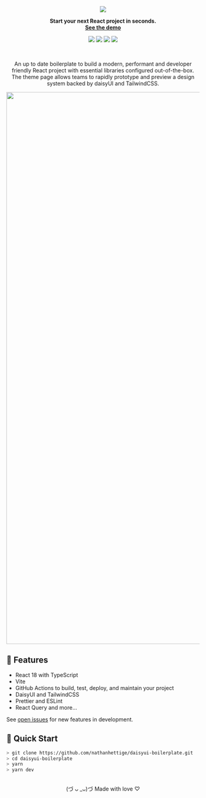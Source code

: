 <div align="center">

![][logo-url]

**Start your next React project in seconds.**\
**[See the demo](https://nathanhettige.github.io/daisyui-boilerplate)**

![][release]
![][last-commit]
![][closed-issues]
![][open-issues]
<!-- ![][dependabot] -->


<br>

An up to date boilerplate to build a modern, performant and developer friendly React project with essential libraries configured out-of-the-box. The theme page allows teams to rapidly prototype and preview a design system backed by daisyUI and TailwindCSS.

<img width="1440" alt="image" src="https://user-images.githubusercontent.com/67953260/209325862-dd5edef6-4e57-47b0-b621-94e1a7e6eef9.png">

<br>

</div>

## 🌼 Features
* React 18 with TypeScript
* Vite
* GitHub Actions to build, test, deploy, and maintain your project
* DaisyUI and TailwindCSS
* Prettier and ESLint
* React Query and more...

See [open issues](https://github.com/nathanhettige/daisyui-boilerplate/issues) for new features in development.

## 🚀 Quick Start

```bash
> git clone https://github.com/nathanhettige/daisyui-boilerplate.git
> cd daisyui-boilerplate
> yarn
> yarn dev
```

<br>
<div align="center">
(づ ᴗ _ᴗ)づ Made with love ♡
</div>


[closed-issues]: https://flat.badgen.net/github/closed-issues/nathanhettige/daisyui-boilerplate
[logo-url]: ./public/Logo.svg
[last-commit]: https://flat.badgen.net/github/last-commit/nathanhettige/daisyui-boilerplate/main
[open-issues]: https://flat.badgen.net/github/open-issues/nathanhettige/daisyui-boilerplate
[release]: https://flat.badgen.net/github/release/nathanhettige/daisyui-boilerplate



